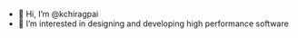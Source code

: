 - 👋 Hi, I’m @kchiragpai
- 👀 I’m interested in designing and developing high performance software

<!---
kchiragpai/kchiragpai is a ✨ special ✨ repository because its `README.md` (this file) appears on your GitHub profile.
You can click the Preview link to take a look at your changes.
--->
